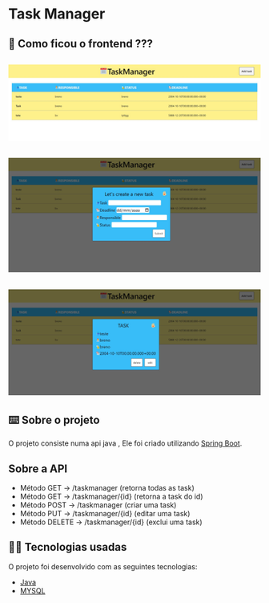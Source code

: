 # Task Manager

## 👀 Como ficou o frontend ???

<img src="./img/1.jpg" width="600px"></img>
----------
<img src="./img/2.jpg" width="600px"></img>
----------
<img src="./img/3.jpg" width="600px"></img>
----------



## ⌨️ Sobre o projeto

O projeto consiste numa api java , Ele foi criado utilizando [Spring Boot](https://start.spring.io/).

## Sobre a API

- Método GET -> /taskmanager (retorna todas as task)
- Método GET -> /taskmanager/{id} (retorna a task do id)
- Método POST -> /taskmanager (criar uma task)
- Método PUT -> /taskmanager/{id} (editar uma task)
- Método DELETE -> /taskmanager/{id} (exclui uma task)

## 🧑‍💻 Tecnologias usadas

O projeto foi desenvolvido com as seguintes tecnologias:
- [Java](https://www.java.com/pt-BR/)
- [MYSQL](https://www.mysql.com/)
